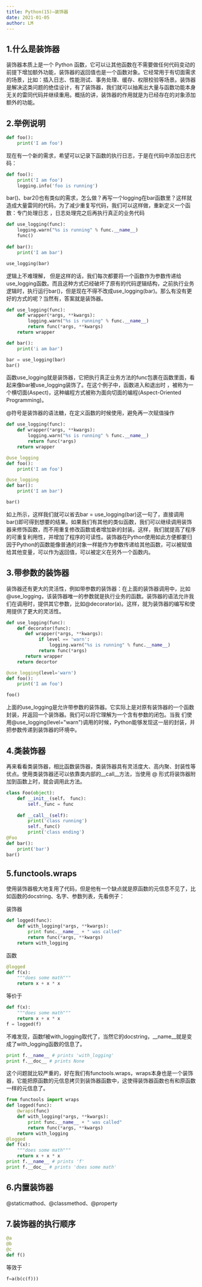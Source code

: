 ```yaml
---
title: Python(15)—装饰器
date: 2021-01-05
author: LM
---
```


## 1.什么是装饰器

装饰器本质上是一个 Python 函数，它可以让其他函数在不需要做任何代码变动的前提下增加额外功能，装饰器的返回值也是一个函数对象。它经常用于有切面需求的场景，比如：插入日志、性能测试、事务处理、缓存、权限校验等场景。装饰器是解决这类问题的绝佳设计，有了装饰器，我们就可以抽离出大量与函数功能本身无关的雷同代码并继续重用。概括的讲，装饰器的作用就是为已经存在的对象添加额外的功能。

## 2.举例说明

```python
def foo():
    print('I am foo')
```

现在有一个新的需求，希望可以记录下函数的执行日志，于是在代码中添加日志代码：

```python
def foo():
    print('I am foo')
    logging.info('foo is running')
```

bar()、bar2()也有类似的需求，怎么做？再写一个logging在bar函数里？这样就造成大量雷同的代码，为了减少重复写代码，我们可以这样做，重新定义一个函数：专门处理日志 ，日志处理完之后再执行真正的业务代码

```python
def use_logging(func): 
    logging.warn("%s is running" % func.__name__) 
    func()
 
def bar():
    print('I am bar')

use_logging(bar)
```

逻辑上不难理解， 但是这样的话，我们每次都要将一个函数作为参数传递给use_logging函数。而且这种方式已经破坏了原有的代码逻辑结构，之前执行业务逻辑时，执行运行bar()，但是现在不得不改成use_logging(bar)。那么有没有更好的方式的呢？当然有，答案就是装饰器。

```python
def use_logging(func):     
    def wrapper(*args, **kwargs): 
        logging.warn("%s is running" % func.__name__) 
        return func(*args, **kwargs) 
    return wrapper 

def bar(): 
    print('i am bar') 

bar = use_logging(bar) 
bar()
```

函数use_logging就是装饰器，它把执行真正业务方法的func包裹在函数里面，看起来像bar被use_logging装饰了。在这个例子中，函数进入和退出时 ，被称为一个横切面(Aspect)，这种编程方式被称为面向切面的编程(Aspect-Oriented Programming)。

@符号是装饰器的语法糖，在定义函数的时候使用，避免再一次赋值操作

```python
def use_logging(func): 
    def wrapper(*args, **kwargs): 
        logging.warn("%s is running" % func.__name__) 
        return func(*args) 
    return wrapper 

@use_logging
def foo(): 
    print('I am foo') 

@use_logging
def bar(): 
    print('I am bar') 

bar()
```

如上所示，这样我们就可以省去bar = use_logging(bar)这一句了，直接调用bar()即可得到想要的结果。如果我们有其他的类似函数，我们可以继续调用装饰器来修饰函数，而不用重复修改函数或者增加新的封装。这样，我们就提高了程序的可重复利用性，并增加了程序的可读性。装饰器在Python使用如此方便都要归因于Python的函数能像普通的对象一样能作为参数传递给其他函数，可以被赋值给其他变量，可以作为返回值，可以被定义在另外一个函数内。

## 3.带参数的装饰器

装饰器还有更大的灵活性，例如带参数的装饰器：在上面的装饰器调用中，比如@use_logging，该装饰器唯一的参数就是执行业务的函数。装饰器的语法允许我们在调用时，提供其它参数，比如@decorator(a)。这样，就为装饰器的编写和使用提供了更大的灵活性。

```python
def use_logging(func):
    def decorator(func):
       def wrapper(*args, **kwargs): 
            if level == 'warn':
                logging.warn("%s is running" % func.__name__) 
            return func(*args) 
       return wrapper 
    return decortor

@use_logging(level='warn')
def foo(): 
    print('I am foo') 

foo()
```

上面的use_logging是允许带参数的装饰器。它实际上是对原有装饰器的一个函数封装，并返回一个装饰器。我们可以将它理解为一个含有参数的闭包。当我 们使用@use_logging(level="warn")调用的时候，Python能够发现这一层的封装，并把参数传递到装饰器的环境中。

## 4.类装饰器

再来看看类装饰器，相比函数装饰器，类装饰器具有灵活度大、高内聚、封装性等优点。使用类装饰器还可以依靠类内部的\_\_call\_\_方法，当使用 @ 形式将装饰器附加到函数上时，就会调用此方法。

```python
class Foo(object):
    def __init__(self， func):
        self._func = func
    
    def __call__(self):
        print('class running')
        self._func()
        print('class ending')
@Foo
def bar():
    print('bar')
bar()
```

## 5.functools.wraps

使用装饰器极大地复用了代码，但是他有一个缺点就是原函数的元信息不见了，比如函数的docstring、名字、参数列表，先看例子：

装饰器

```python
def logged(func): 
    def with_logging(*args, **kwargs): 
        print func.__name__ + " was called" 
        return func(*args, **kwargs) 
    return with_logging
```

函数

```python
@logged 
def f(x): 
    """does some math""" 
    return x + x * x
```

等价于

```python
def f(x): 
    """does some math""" 
    return x + x * x 
f = logged(f)
```

不难发现，函数f被with_logging取代了，当然它的docstring，__name__就是变成了with_logging函数的信息了。

```python
print f.__name__ # prints 'with_logging' 
print f.__doc__ # prints None
```

这个问题就比较严重的，好在我们有functools.wraps，wraps本身也是一个装饰器，它能把原函数的元信息拷贝到装饰器函数中，这使得装饰器函数也有和原函数一样的元信息了。

```python
from functools import wraps
def logged(func): 
    @wraps(func) 
    def with_logging(*args, **kwargs): 
        print func.__name__ + " was called" 
        return func(*args, **kwargs)
    return with_logging 
@logged 
def f(x): 
    """does some math""" 
    return x + x * x 
print f.__name__ # prints 'f' 
print f.__doc__ # prints 'does some math'
```

## 6.内置装饰器

@staticmathod、@classmethod、@property

## 7.装饰器的执行顺序

```python
@a
@b
@c
def f()
```

等效于

```python
f=a(b(c(f)))
```

